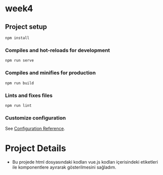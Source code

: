 # week4

## Project setup
```
npm install
```

### Compiles and hot-reloads for development
```
npm run serve
```

### Compiles and minifies for production
```
npm run build
```

### Lints and fixes files
```
npm run lint
```

### Customize configuration
See [Configuration Reference](https://cli.vuejs.org/config/).


# Project Details
- Bu projede html dosyasındaki kodları vue.js kodları içerisindeki <template></template> etiketleri ile komponentlere ayırarak gösterilmesini sağladım.
